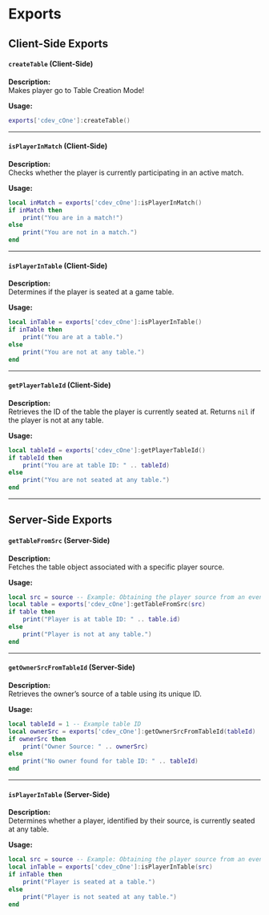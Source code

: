 # Exports

## Client-Side Exports

#### **`createTable` (Client-Side)**

**Description:**\
Makes player go to Table Creation Mode!

**Usage:**

```lua
exports['cdev_cOne']:createTable()
```

***

#### **`isPlayerInMatch` (Client-Side)**

**Description:**\
Checks whether the player is currently participating in an active match.

**Usage:**

```lua
local inMatch = exports['cdev_cOne']:isPlayerInMatch()
if inMatch then
    print("You are in a match!")
else
    print("You are not in a match.")
end
```

***

#### **`isPlayerInTable` (Client-Side)**

**Description:**\
Determines if the player is seated at a game table.

**Usage:**

```lua
local inTable = exports['cdev_cOne']:isPlayerInTable()
if inTable then
    print("You are at a table.")
else
    print("You are not at any table.")
end
```

***

#### **`getPlayerTableId` (Client-Side)**

**Description:**\
Retrieves the ID of the table the player is currently seated at. Returns `nil` if the player is not at any table.

**Usage:**

```lua
local tableId = exports['cdev_cOne']:getPlayerTableId()
if tableId then
    print("You are at table ID: " .. tableId)
else
    print("You are not seated at any table.")
end
```

***

## Server-Side Exports

#### &#x20;**`getTableFromSrc` (Server-Side)**

**Description:**\
Fetches the table object associated with a specific player source.

**Usage:**

```lua
local src = source -- Example: Obtaining the player source from an event
local table = exports['cdev_cOne']:getTableFromSrc(src)
if table then
    print("Player is at table ID: " .. table.id)
else
    print("Player is not at any table.")
end
```

***

#### **`getOwnerSrcFromTableId` (Server-Side)**

**Description:**\
Retrieves the owner’s source of a table using its unique ID.

**Usage:**

```lua
local tableId = 1 -- Example table ID
local ownerSrc = exports['cdev_cOne']:getOwnerSrcFromTableId(tableId)
if ownerSrc then
    print("Owner Source: " .. ownerSrc)
else
    print("No owner found for table ID: " .. tableId)
end
```

***

#### **`isPlayerInTable` (Server-Side)**

**Description:**\
Determines whether a player, identified by their source, is currently seated at any table.

**Usage:**

```lua
local src = source -- Example: Obtaining the player source from an event
local inTable = exports['cdev_cOne']:isPlayerInTable(src)
if inTable then
    print("Player is seated at a table.")
else
    print("Player is not seated at any table.")
end
```
